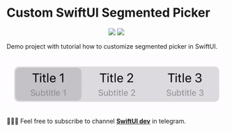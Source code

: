 # Custom SwiftUI Segmented Picker

<p align="center">
    <img src="https://img.shields.io/badge/platform-IOS-blue" />
    <img src="https://img.shields.io/badge/framework-SwiftUI-blue" />
</p>

Demo project with tutorial how to customize  segmented picker in SwiftUI.

<p align="center">
<img src="segmentedpicker_demo.gif" alt="demo">
</p>

👨🏻‍💻 Feel free to subscribe to channel **[SwiftUI dev](https://t.me/swiftui_dev)** in telegram.
